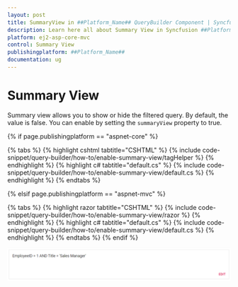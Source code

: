 ```yaml
---
layout: post
title: SummaryView in ##Platform_Name## QueryBuilder Component | Syncfusion
description: Learn here all about Summary View in Syncfusion ##Platform_Name## QueryBuilder component of Syncfusion Essential JS 2 and more.
platform: ej2-asp-core-mvc
control: Summary View
publishingplatform: ##Platform_Name##
documentation: ug
---
```


# Summary View

Summary view allows you to show or hide the filtered query. By default, the value is false. You can enable by setting the `summaryView` property to true.

{% if page.publishingplatform == "aspnet-core" %}

{% tabs %}
{% highlight cshtml tabtitle="CSHTML" %}
{% include code-snippet/query-builder/how-to/enable-summary-view/tagHelper %}
{% endhighlight %}
{% highlight c# tabtitle="default.cs" %}
{% include code-snippet/query-builder/how-to/enable-summary-view/default.cs %}
{% endhighlight %}
{% endtabs %}

{% elsif page.publishingplatform == "aspnet-mvc" %}

{% tabs %}
{% highlight razor tabtitle="CSHTML" %}
{% include code-snippet/query-builder/how-to/enable-summary-view/razor %}
{% endhighlight %}
{% highlight c# tabtitle="default.cs" %}
{% include code-snippet/query-builder/how-to/enable-summary-view/default.cs %}
{% endhighlight %}
{% endtabs %}
{% endif %}

![Query builder Sample](../images/summary-view.png)